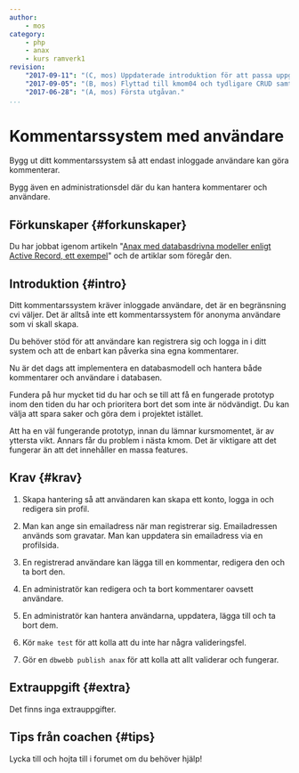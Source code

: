 ```yaml
---
author:
    - mos
category:
    - php
    - anax
    - kurs ramverk1
revision:
    "2017-09-11": "(C, mos) Uppdaterade introduktion för att passa uppgift i kmom03."
    "2017-09-05": "(B, mos) Flyttad till kmom04 och tydligare CRUD samt databas."
    "2017-06-28": "(A, mos) Första utgåvan."
...
```

Kommentarssystem med användare
===================================

Bygg ut ditt kommentarssystem så att endast inloggade användare kan göra kommenterar.

Bygg även en administrationsdel där du kan hantera kommentarer och användare.

<!--more-->



Förkunskaper {#forkunskaper}
-----------------------

Du har jobbat igenom artikeln "[Anax med databasdrivna modeller enligt Active Record, ett exempel](kunskap/anax-med-databasdrivna-modeller-enligt-active-record-ett-exempel)" och de artiklar som föregår den.



Introduktion {#intro}
-----------------------

Ditt kommentarssystem kräver inloggade användare, det är en begränsning cvi väljer. Det är alltså inte ett kommentarssystem för anonyma användare som vi skall skapa.

Du behöver stöd för att användare kan registrera sig och logga in i ditt system och att de enbart kan påverka sina egna kommentarer.

Nu är det dags att implementera en databasmodell och hantera både kommentarer och användare i databasen.

Fundera på hur mycket tid du har och se till att få en fungerade prototyp inom den tiden du har och prioritera bort det som inte är nödvändigt. Du kan välja att spara saker och göra dem i projektet istället.

Att ha en väl fungerande prototyp, innan du lämnar kursmomentet, är av yttersta vikt. Annars får du problem i nästa kmom. Det är viktigare att det fungerar än att det innehåller en massa features.



Krav {#krav}
-----------------------

1. Skapa hantering så att användaren kan skapa ett konto, logga in och redigera sin profil.

1. Man kan ange sin emailadress när man registrerar sig. Emailadressen används som gravatar. Man kan uppdatera sin emailadress via en profilsida.

1. En registrerad användare kan lägga till en kommentar, redigera den och ta bort den.

1. En administratör kan redigera och ta bort kommentarer oavsett användare.

1. En administratör kan hantera användarna, uppdatera, lägga till och ta bort dem.

1. Kör `make test` för att kolla att du inte har några valideringsfel.

1. Gör en `dbwebb publish anax` för att kolla att allt validerar och fungerar.



Extrauppgift {#extra}
-----------------------

Det finns inga extrauppgifter.



Tips från coachen {#tips}
-----------------------

Lycka till och hojta till i forumet om du behöver hjälp!
